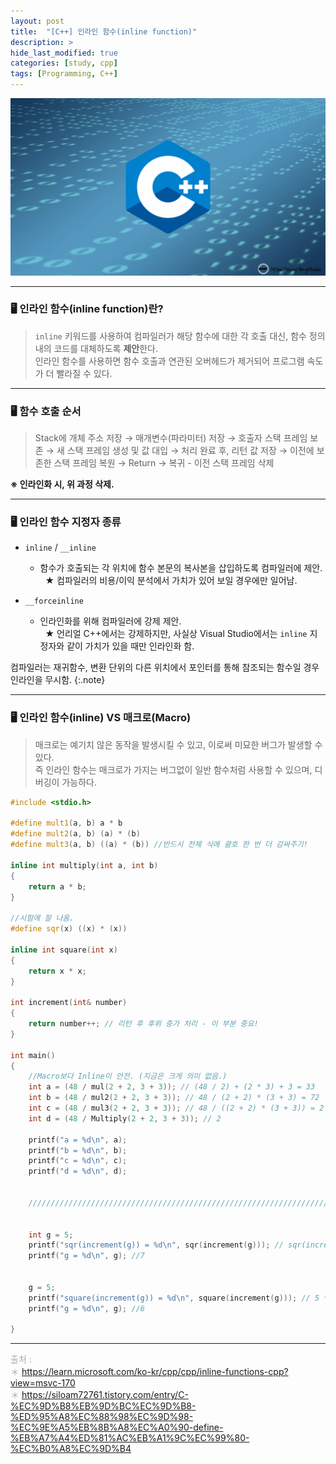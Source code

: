 ```yaml
---
layout: post
title:  "[C++] 인라인 함수(inline function)"
description: > 
hide_last_modified: true
categories: [study, cpp]
tags: [Programming, C++]
---
```


<p align="center">
  <img src="../../../assets/img/blog/cpp/cpp_img.png">
</p>

----
### 🖥️ 인라인 함수(inline function)란?
> `inline` 키워드를 사용하여 컴파일러가 해당 함수에 대한 각 호출 대신, 함수 정의 내의 코드를 대체하도록 **제안**한다. <br>
 인라인 함수를 사용하면 함수 호출과 연관된 오버헤드가 제거되어 프로그램 속도가 더 빨라질 수 있다.

----
### 🖥️ 함수 호출 순서

> Stack에 개체 주소 저장 → 매개변수(파라미터) 저장 → 호출자 스택 프레임 보존 → 새 스택 프레임 생성 및 값 대입 → 처리 완료 후, 리턴 값 저장 → 이전에 보존한 스택 프레임 복원 → Return → 복귀 - 이전 스택 프레임 삭제



**※ 인라인화 시, 위 과정 삭제.**

----
### 🖥️ 인라인 함수 지정자 종류

- `inline` / `__inline` 
  - 함수가 호출되는 각 위치에 함수 본문의 복사본을 삽입하도록 컴파일러에 제안.
&nbsp;&nbsp;★ 컴파일러의 비용/이익 분석에서 가치가 있어 보일 경우에만 일어남.

- `__forceinline`
  - 인라인화를 위해 컴파일러에 강제 제안. <br>
&nbsp;&nbsp;★ 언리얼 C++에서는 강제하지만, 사실상 Visual Studio에서는 `inline` 지정자와 같이 가치가 있을 때만 인라인화 함.

컴파일러는 재귀함수, 변환 단위의 다른 위치에서 포인터를 통해 참조되는 함수일 경우 인라인을 무시함.
{:.note}

----
### 🖥️ 인라인 함수(inline) VS 매크로(Macro)
> 매크로는 예기치 않은 동작을 발생시킬 수 있고, 이로써 미묘한 버그가 발생할 수 있다. <br>
즉 인라인 함수는 매크로가 가지는 버그없이 일반 함수처럼 사용할 수 있으며, 디버깅이 가능하다.


``` cpp
#include <stdio.h>

#define mult1(a, b) a * b
#define mult2(a, b) (a) * (b)
#define mult3(a, b) ((a) * (b)) //반드시 전체 식에 괄호 한 번 더 감싸주기!

inline int multiply(int a, int b)
{
    return a * b;
}

//시험에 잘 나옴.
#define sqr(x) ((x) * (x))

inline int square(int x)
{
	return x * x;
}

int increment(int& number)
{
	return number++; // 리턴 후 후위 증가 처리 - 이 부분 중요!
}

int main()
{
    //Macro보다 Inline이 안전. (지금은 크게 의미 없음.)
    int a = (48 / mul(2 + 2, 3 + 3)); // (48 / 2) + (2 * 3) + 3 = 33
    int b = (48 / mul2(2 + 2, 3 + 3)); // 48 / (2 + 2) * (3 + 3) = 72
    int c = (48 / mul3(2 + 2, 3 + 3)); // 48 / ((2 + 2) * (3 + 3)) = 2 //괄호를 끝까지 쳐야 안전~!
    int d = (48 / Multiply(2 + 2, 3 + 3)); // 2 

    printf("a = %d\n", a);
    printf("b = %d\n", b);
    printf("c = %d\n", c);
    printf("d = %d\n", d);


    ////////////////////////////////////////////////////////////////////////


    int g = 5;
    printf("sqr(increment(g)) = %d\n", sqr(increment(g))); // sqr(increment(g) * increment(g)) = 30 -> return시 후위 증가하기 때문에 5 * 6 = 30
    printf("g = %d\n", g); //7


    g = 5;
    printf("square(increment(g)) = %d\n", square(increment(g))); // 5 * 5 = 25;
    printf("g = %d\n", g); //6

}
```

---- 
<span style="color:darkgray; font-size:14px;"> 출처 : <br>
＊ https://learn.microsoft.com/ko-kr/cpp/cpp/inline-functions-cpp?view=msvc-170 <br>
＊ https://siloam72761.tistory.com/entry/C-%EC%9D%B8%EB%9D%BC%EC%9D%B8-%ED%95%A8%EC%88%98%EC%9D%98-%EC%9E%A5%EB%8B%A8%EC%A0%90-define-%EB%A7%A4%ED%81%AC%EB%A1%9C%EC%99%80-%EC%B0%A8%EC%9D%B4 <br>
</span>



